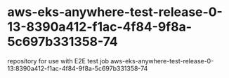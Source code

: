 # aws-eks-anywhere-test-release-0-13-8390a412-f1ac-4f84-9f8a-5c697b331358-74
repository for use with E2E test job aws-eks-anywhere-test-release-0-13:8390a412-f1ac-4f84-9f8a-5c697b331358-74
